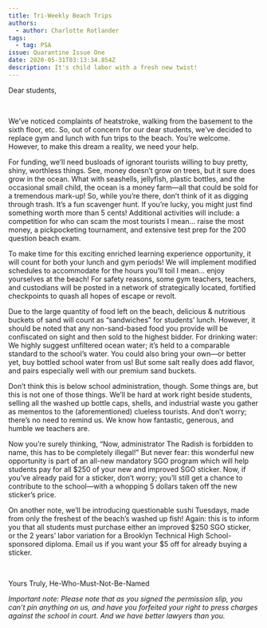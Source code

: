 ```yaml
---
title: Tri-Weekly Beach Trips
authors:
  - author: Charlotte Rotlander
tags:
  - tag: PSA
issue: Quarantine Issue One
date: 2020-05-31T03:13:34.854Z
description: It's child labor with a fresh new twist!
---
```

Dear students,


<br />

We’ve noticed complaints of heatstroke, walking from the basement to the sixth floor, etc. So, out of concern for our dear students, we’ve decided to replace gym and lunch with fun trips to the beach. You’re welcome. However, to make this dream a reality, we need your help. 

For funding, we’ll need busloads of ignorant tourists willing to buy pretty, shiny, worthless things. See, money doesn’t grow on trees, but it sure does grow in the ocean. What with seashells, jellyfish, plastic bottles, and the occasional small child, the ocean is a money farm—all that could be sold for a tremendous mark-up! So, while you’re there, don’t think of it as digging through trash. It’s a fun scavenger hunt. If you’re lucky, you might just find something worth more than 5 cents! Additional activities will include: a competition for who can scam the most tourists I mean... raise the most money, a pickpocketing tournament, and extensive test prep for the 200 question beach exam.

To make time for this exciting enriched learning experience opportunity, it will count for both your lunch and gym periods! We will implement modified schedules to accommodate for the hours you’ll toil I mean... enjoy yourselves at the beach! 
For safety reasons, some gym teachers, teachers, and custodians will be posted in a network of strategically located, fortified checkpoints to quash all hopes of escape or revolt. 

Due to the large quantity of food left on the beach, delicious & nutritious buckets of sand will count as “sandwiches” for students’ lunch. However, it should be noted that any non-sand-based food you provide will be confiscated on sight and then sold to the highest bidder. For drinking water: We highly suggest unfiltered ocean water; it’s held to a comparable standard to the school’s water. You could also bring your own—or better yet, buy bottled school water from us! But some salt really does add flavor, and pairs especially well with our premium sand buckets.

Don’t think this is below school administration, though. Some things are, but this is not one of those things. We’ll be hard at work right beside students, selling all the washed up bottle caps, shells, and industrial waste you gather as mementos to the (aforementioned) clueless tourists. And don’t worry; there’s no need to remind us. We know how fantastic, generous, and humble we teachers are.

Now you’re surely thinking, “Now, administrator The Radish is forbidden to name, this has to be completely illegal!” But never fear: this wonderful new opportunity is part of an all-new mandatory SGO program which will help students pay for all $250 of your new and improved SGO sticker. Now, if you’ve already paid for a sticker, don’t worry; you’ll still get a chance to contribute to the school—with a whopping 5 dollars taken off the new sticker’s price.

On another note, we’ll be introducing questionable sushi Tuesdays, made from only the freshest of the beach’s washed up fish! Again: this is to inform you that all students must purchase either an improved $250 SGO sticker, or the 2 years’ labor variation for a Brooklyn Technical High School-sponsored diploma. Email us if you want your $5 off for already buying a sticker.


<br />

Yours Truly, He-Who-Must-Not-Be-Named



*Important note: Please note that as you signed the permission slip, you can’t pin anything on us, and have you forfeited your right to press charges against the school in court. And we have better lawyers than you.*
